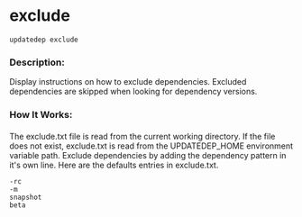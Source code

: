 # exclude

```
updatedep exclude
```

####
### Description:
Display instructions on how to exclude dependencies. Excluded dependencies are skipped when looking for dependency versions.

### How It Works:
####
The exclude.txt file is read from the current working directory. If the file does not exist, exclude.txt is read from the UPDATEDEP_HOME environment variable path. Exclude dependencies by adding the dependency pattern in it's own line. Here are the defaults entries in exclude.txt.
```
-rc
-m
snapshot
beta
```
